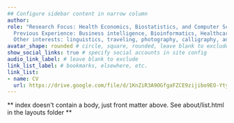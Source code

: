```yaml
---
## Configure sidebar content in narrow column
author: 
role: "Research Focus: Health Economics, Biostatistics, and Computer Science.<br><br>
  Previous Experience: Business intelligence, Bioinformatics, Healthcare and Pharmaceuticals.<br><br>
  Other interests: linguistics, traveling, photography, calligraphy, and graphic design."
avatar_shape: rounded # circle, square, rounded, leave blank to exclude
show_social_links: true # specify social accounts in site config
audio_link_label: # leave blank to exclude
link_list_label: # bookmarks, elsewhere, etc.
link_list:
- name: CV
  url: https://drive.google.com/file/d/1KnZiR3A9OGfgaFZCE9zijibo9EO-Yty9/view?usp=drive_link
---
```


** index doesn't contain a body, just front matter above.
See about/list.html in the layouts folder **

